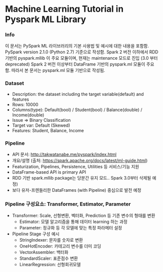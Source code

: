# Machine Learning Tutorial in Pyspark ML Library

### Info
  이 문서는 PySpark ML 라이브러리의 기본 사용법 및 예시에 대한 내용을 포함함.
  PySpark version 2.1.0 (Python 2.7) 기준으로 작성함. 
  Spark 2 버전 이하에서 RDD 기반의 pyspark.mllib 이 주요 모듈이며, 현재는 maintenance 모드로 진입 (3.0 부터 deprecated)
  Spark 2 버전 이상부터 DataFrame 기반의 pyspark.ml 모듈이 주요함.
  따라서 본 문서는 pyspark.ml 모듈 기반으로 작성됨.

### Dataset
  - Description: the dataset including the target variable(default) and features
  - Rows: 10000
  - Columns(type): Default(bool) / Student(bool) / Balance(double) / Income(double)
  - Issue => Binary Classification
  - Target var: Default (Skewed)
  - Features: Student, Balance, Income

### Pipeline
  - API 문서: http://takwatanabe.me/pyspark/index.html
  - 개요/설명 (출처: https://spark.apache.org/docs/latest/ml-guide.html)
  - Featurization, Pipelines, Persistence, Utilities 등 서비스/기능 지원
  - DataFrame-based API is primary API 
  - RDD 기반 spark.mllib package는 당분간 유지 모드.. Spark 3.0부터 삭제될 예정)
  - 보다 유저-프렌들리한 DataFrames (with Pipeline) 중심으로 발전 예정

### Pipeline 구성요소: Transformer, Estimator, Parameter
  - Transformer: Scale, 선형변환, 벡터화, Prediction 등 기존 변수의 형태를 변환
    - Estimator: 모델 알고리즘을 통해 데이터 learning 하는 과정
    - Parameter: 정규화 등 각 모델에 맞는 특정 파라메터 설정
  - Pipeline Stage 구성 예시
    - StringIndexer: 문자를 숫자로 변환
    - OneHotEncoder: 카테고리 변수를 더미 코딩
    - VectorAssembler: 백터화
    - StandardScaler: 표준점수 변환
    - LinearRegression: 선형회귀모델



